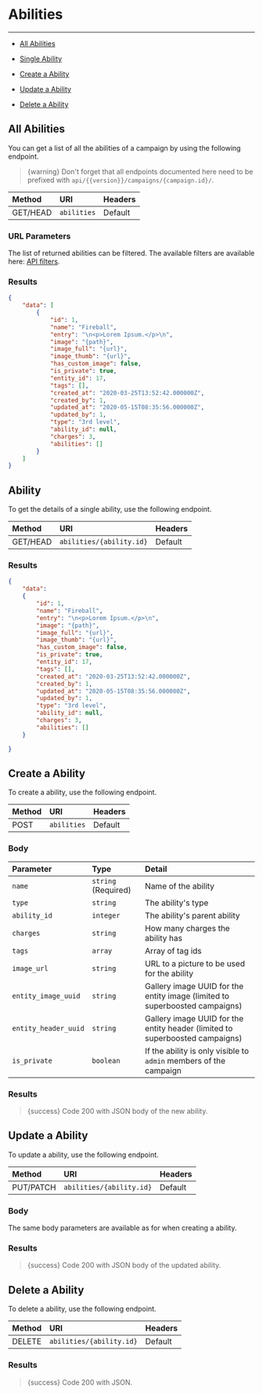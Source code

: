 # Abilities

---

- [All Abilities](#all-abilities)

- [Single Ability](#ability)
- [Create a Ability](#create-ability)
- [Update a Ability](#update-ability)
- [Delete a Ability](#delete-ability)

<a name="all-abilities"></a>
## All Abilities

You can get a list of all the abilities of a campaign by using the following endpoint.

> {warning} Don't forget that all endpoints documented here need to be prefixed with `api/{{version}}/campaigns/{campaign.id}/`.


| Method | URI | Headers |
| :- |   :-   |  :-  |
| GET/HEAD | `abilities` | Default |

### URL Parameters

The list of returned abilities can be filtered. The available filters are available here: <a href="/en/helpers/api-filters?type=ability" target="_blank">API filters</a>.


### Results
```json
{
    "data": [
        {
            "id": 1,
            "name": "Fireball",
            "entry": "\n<p>Lorem Ipsum.</p>\n",
            "image": "{path}",
            "image_full": "{url}",
            "image_thumb": "{url}",
            "has_custom_image": false,
            "is_private": true,
            "entity_id": 17,
            "tags": [],
            "created_at": "2020-03-25T13:52:42.000000Z",
            "created_by": 1,
            "updated_at": "2020-05-15T08:35:56.000000Z",
            "updated_by": 1,
            "type": "3rd level",
            "ability_id": null,
            "charges": 3,
            "abilities": []
        }
    ]
}
```


<a name="ability"></a>
## Ability

To get the details of a single ability, use the following endpoint.

| Method | URI | Headers |
| :- |   :-   |  :-  |
| GET/HEAD | `abilities/{ability.id}` | Default |

### Results
```json
{
    "data":
    {
        "id": 1,
        "name": "Fireball",
        "entry": "\n<p>Lorem Ipsum.</p>\n",
        "image": "{path}",
        "image_full": "{url}",
        "image_thumb": "{url}",
        "has_custom_image": false,
        "is_private": true,
        "entity_id": 17,
        "tags": [],
        "created_at": "2020-03-25T13:52:42.000000Z",
        "created_by": 1,
        "updated_at": "2020-05-15T08:35:56.000000Z",
        "updated_by": 1,
        "type": "3rd level",
        "ability_id": null,
        "charges": 3,
        "abilities": []
    }

}
```


<a name="create-ability"></a>
## Create a Ability

To create a ability, use the following endpoint.

| Method | URI | Headers |
| :- |   :-   |  :-  |
| POST | `abilities` | Default |

### Body

| Parameter | Type | Detail |
| :- |   :-   |  :-  |
| `name` | `string` (Required) | Name of the ability |
| `type` | `string` | The ability's type |
| `ability_id` | `integer` | The ability's parent ability |
| `charges` | `string` | How many charges the ability has |
| `tags` | `array` | Array of tag ids |
| `image_url` | `string` | URL to a picture to be used for the ability |
| `entity_image_uuid` | `string` | Gallery image UUID for the entity image (limited to superboosted campaigns) |
| `entity_header_uuid` | `string` | Gallery image UUID for the entity header (limited to superboosted campaigns) |
| `is_private` | `boolean` | If the ability is only visible to `admin` members of the campaign |
### Results

> {success} Code 200 with JSON body of the new ability.


<a name="update-ability"></a>
## Update a Ability

To update a ability, use the following endpoint.

| Method | URI | Headers |
| :- |   :-   |  :-  |
| PUT/PATCH | `abilities/{ability.id}` | Default |

### Body

The same body parameters are available as for when creating a ability.

### Results

> {success} Code 200 with JSON body of the updated ability.


<a name="delete-ability"></a>
## Delete a Ability

To delete a ability, use the following endpoint.

| Method | URI | Headers |
| :- |   :-   |  :-  |
| DELETE | `abilities/{ability.id}` | Default |

### Results

> {success} Code 200 with JSON.
